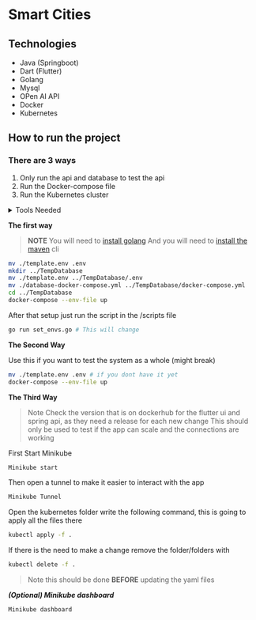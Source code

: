 # Smart Cities

## Technologies

- Java (Springboot)
- Dart (Flutter)
- Golang
- Mysql
- OPen AI API
- Docker
- Kubernetes

## How to run the project

### There are 3 ways

1. Only run the api and database to test the api
2. Run the Docker-compose file
3. Run the Kubernetes cluster

<details><summary>Tools Needed</summary>

**_Maven_**

Download the zip or tar depending on your OS [link](https://maven.apache.org/download.cgi)

If you are on linux/Mac follow this [link](https://www.digitalocean.com/community/tutorials/install-maven-linux-ubuntu)

If you are on windows follow this [link](https://phoenixnap.com/kb/install-maven-windows)


**_golang_**

Follow the steps on this [link](https://go.dev/doc/install)

**_Docker_**

- For [Linux](https://docs.docker.com/desktop/install/linux/)
- For [Mac](https://docs.docker.com/desktop/install/mac-install/)
- For [windows](https://docs.docker.com/desktop/install/windows-install/)

**_Kubernetes_**

- For [Linux](https://kubernetes.io/docs/tasks/tools/install-kubectl-linux/)
- For [Mac](https://kubernetes.io/docs/tasks/tools/install-kubectl-macos/)
- For [windows](https://kubernetes.io/docs/tasks/tools/install-kubectl-windows/)

**_Minikube_**

- [Here](https://minikube.sigs.k8s.io/docs/start/?arch=%2Fwindows%2Fx86-64%2Fstable%2F.exe+download)

**_Flutter_**

- Follow this [link](https://docs.flutter.dev/get-started/install) choose your OS and then android

</details>

**The first way**

> **NOTE**
> You will need to [install golang](https://go.dev/doc/install)
> And you will need to [install the maven](https://maven.apache.org/download.cgi) cli

```bash
mv ./template.env .env
mkdir ../TempDatabase
mv ./template.env ../TempDatabase/.env
mv ./database-docker-compose.yml ../TempDatabase/docker-compose.yml
cd ../TempDatabase
docker-compose --env-file up
```

After that setup just run the script in the /scripts file

```bash
go run set_envs.go # This will change
```

**The Second Way**

Use this if you want to test the system as a whole (might break)


```bash
mv ./template.env .env # if you dont have it yet
docker-compose --env-file up
```
**The Third Way**
> Note Check the version that is on dockerhub for the flutter ui and spring api, as they need a release for each new change
> This should only be used to test if the app can scale and the connections are working

First Start Minikube
```bash
Minikube start
```

Then open a tunnel to make it easier to interact with the app
```bash
Minikube Tunnel
```

Open the kubernetes folder write the following command, this is going to apply all the files there
```bash
kubectl apply -f .
```

If there is the need to make a change remove the folder/folders with
```bash
kubectl delete -f .
```
> Note this should be done **BEFORE** updating the yaml files

***(Optional) Minikube dashboard***
```bash
Minikube dashboard
```

